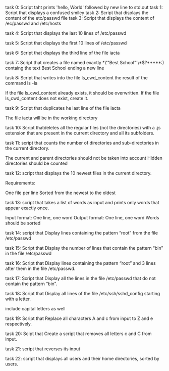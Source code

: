 task 0: Script taht prints 'hello, World' followed by new line to std.out
task 1: Script that displays a confused smiley
task 2: Script that displays the content of the etc/passwd file
task 3: Script that displays the content of /ec/passwd and /etc/hosts

task 4: Script that displays the last 10 lines of /etc/passwd

task 5: Script that displays the first 10 lines of /etc/passwd

task 6: Script that displays the third line of the file iacta

task 7: Script that creates a file named exactly \*\\'"Best School"\'\\*$\?\*\*\*\*\*:) containg the text Best School ending a new line

task 8: Script that writes into the file ls_cwd_content the result of the command ls -la

 If the file ls_cwd_content already exists, it should be overwritten. If the file ls_cwd_content does not exist, create it.

task 9: Script that duplicates he last line of the file iacta

The file iacta will be in the working directory

task 10: Script thatdeletes all the regular files (not the directories) with a .js extension that are present in the current directory and all its subfolders.

task 11: script that counts the number of directories and sub-directories in the current directory.

The current and parent directories should not be taken into account
Hidden directories should be counted

task 12: script that displays the 10 newest files in the current directory.

Requirements:

One file per line
Sorted from the newest to the oldest

task 13: script that takes a list of words as input and prints only words that appear exactly once.

Input format: One line, one word
Output format: One line, one word
Words should be sorted

task 14: script that Display lines containing the pattern “root” from the file /etc/passwd

task 15: Script that Display the number of lines that contain the pattern “bin” in the file /etc/passwd

task 16: Script that Display lines containing the pattern “root” and 3 lines after them in the file /etc/passwd.

task 17: Script that Display all the lines in the file /etc/passwd that do not contain the pattern “bin”.

task 18: Script that Display all lines of the file /etc/ssh/sshd_config starting with a letter.

include capital letters as well

task 19: Script that Replace all characters A and c from input to Z and e respectively.

task 20: Scipt that Create a script that removes all letters c and C from input.

task 21: script that reverses its input

task 22: script that displays all users and their home directories, sorted by users.
